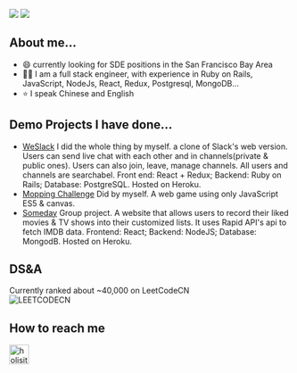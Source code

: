 
![](https://github-readme-stats.vercel.app/api?username=lilyzhaoyilu&show_icons=true)
![](https://github-profile-trophy.vercel.app/?username=lilyzhaoyilu&theme=onedark&column=6)

## About me...
- :smile: currently looking for SDE positions in the San Francisco Bay Area
- :woman_technologist: I am a full stack engineer, with experience in Ruby on Rails, JavaScript, NodeJs, React, Redux, Postgresql, MongoDB...
- :star: I speak Chinese and English

## Demo Projects I have done...
- [WeSlack](https://weslackin.herokuapp.com/#/) I did the whole thing by myself. a clone of Slack's web version. Users can send live chat with each other and in channels(private & public ones). Users can also join, leave, manage channels. All users and channels are searchabel. Front end: React + Redux; Backend: Ruby on Rails; Database: PostgreSQL. Hosted on Heroku.
- [Mopping Challenge](https://lilyzhaoyilu.github.io/moppingChallenge/) Did by myself. A web game using only JavaScript ES5 & canvas.  
- [Someday](https://somedaymern.herokuapp.com/#/splash) Group project. A website that allows users to record their liked movies & TV shows into their customized lists. It uses Rapid API's api to fetch IMDB data. Frontend: React; Backend: NodeJS; Database: MongodB. Hosted on Heroku.

## DS&A
Currently ranked about ~40,000 on LeetCodeCN
<br>
![LEETCODECN](https://github.com/lilyzhaoyilu/LeetCodeRecord/blob/master/assets/LCCN.png)
<br>

## How to reach me
[<img align="left" alt="holisitc_developer | LinkedIn" width="35px" src="https://cdn.jsdelivr.net/npm/simple-icons@v3/icons/linkedin.svg" />][linkedin]







[linkedin]: https://linkedin.com/in/lilyzhaoyilu
